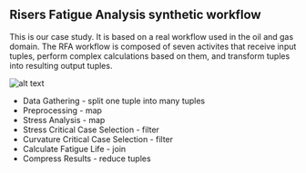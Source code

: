 ## Risers Fatigue Analysis synthetic workflow

This is our case study. It is based on a real workflow used in the oil and gas domain. The RFA workflow is composed of seven activites that receive input tuples, perform complex calculations based on them, and transform tuples into resulting output tuples.

![alt text](https://raw.githubusercontent.com/renanfrancisco/d-chiron/master/images/rfa-image.png "Risers Fatigue Analysis workflow")

* Data Gathering - split one tuple into many tuples
* Preprocessing - map
* Stress Analysis - map
* Stress Critical Case Selection - filter
* Curvature Critical Case Selection - filter
* Calculate Fatigue Life - join
* Compress Results - reduce tuples
